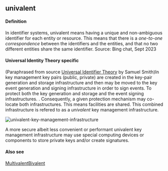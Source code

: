 ## univalent

<h4>Definition</h4><p>In identifier systems, univalent means having a unique and non-ambiguous identifier for each entity or resource. This means that there is a <em>one-to-one correspondence</em> between the identifiers and the entities, and that no two different entities share the same identifier. Source: Bing chat, Sept 2023</p><h4>Universal Identity Theory specific</h4><p>(Paraphrased from source <a href="https://github.com/SmithSamuelM/Papers/blob/master/whitepapers/IdentifierTheory_web.pdf">Universal Identifier Theory</a> by Samuel Smith)In key management key pairs (public, private) are created in the key-pair generation and storage infrastructure and then may be moved to the key event generation and signing infrastructure in order to sign events. To protect both the key generation and storage and the event signing infrastructures. . Consequently, a given protection mechanism may co-locate both infrastructures. This means facilities are shared.  This combined infrastructure is refered to as a <em>univalent</em> key management infrastructure. </p><p><img src="https://github.com/weboftrust/WOT-terms/static/img/univalent-key-management-infrastructure.png" alt="univalent-key-management-infrastructure"></p><p>A more secure albeit less convenient or performant univalent key management infrastructure may use special computing devices or components to store private keys and/or create signatures.</p><h4>Also see</h4><p><a href="multi-valent">Multivalent</a><a href="bivalent">Bivalent</a></p>

